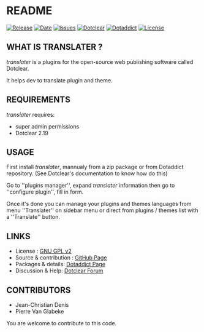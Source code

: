 # README

[![Release](https://img.shields.io/github/v/release/JcDenis/translater)](https://github.com/JcDenis/translater/releases)
[![Date](https://img.shields.io/github/release-date/JcDenis/translater)](https://github.com/JcDenis/translater/releases)
[![Issues](https://img.shields.io/github/issues/JcDenis/translater)](https://github.com/JcDenis/translater/issues)
[![Dotclear](https://img.shields.io/badge/dotclear-v2.19-blue.svg)](https://fr.dotclear.org/download)
[![Dotaddict](https://img.shields.io/badge/dotaddict-official-green.svg)](https://plugins.dotaddict.org/dc2/details/translater)
[![License](https://img.shields.io/github/license/JcDenis/translater)](https://github.com/JcDenis/translater/blob/master/LICENSE)

## WHAT IS TRANSLATER ?

_translater_ is a plugins for the open-source 
web publishing software called Dotclear.

It helps dev to translate plugin and theme.

## REQUIREMENTS

_translater_ requires: 

 * super admin permissions
 * Dotclear 2.19 

## USAGE

First install _translater_, mannualy from a zip package or from 
Dotaddict repository. (See Dotclear's documentation to know how do this)

Go to ''plugins manager'', expand _translater_ information then 
go to ''configure plugin'', fill in form.

Once it's done you can manage your plugins and themes languages 
from menu ''Translater'' on sidebar menu 
or direct from plugins / themes list with a ''Translate'' button.

## LINKS

 * License : [GNU GPL v2](https://www.gnu.org/licenses/old-licenses/lgpl-2.0.html)
 * Source & contribution : [GitHub Page](https://github.com/JcDenis/translater)
 * Packages & details:  [Dotaddict Page](https://plugins.dotaddict.org/dc2/details/translater)
 * Discussion & Help: [Dotclear Forum](https://forum.dotclear.org/viewtopic.php?id=39220)

## CONTRIBUTORS

 * Jean-Christian Denis
 * Pierre Van Glabeke

 You are welcome to contribute to this code.
